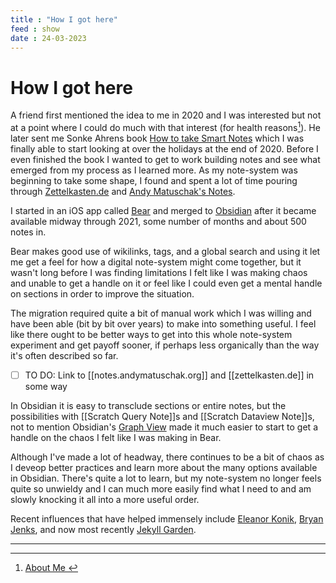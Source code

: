 ```yaml
---
title : "How I got here"
feed : show
date : 24-03-2023
---
```

# How I got here

A friend first mentioned the idea to me in 2020 and I was interested but not at a point where I could do much with that interest (for health reasons[^1]). He later sent me Sonke Ahrens book [How to take Smart Notes](https://takesmartnotes.com/)  which I was finally able to start looking at over the holidays at the end of 2020. Before I even finished the book I wanted to get to work building notes and see what emerged from my process as I learned more. As my note-system was beginning to take some shape, I found and spent a lot of time pouring through [Zettelkasten.de](https://zettelkasten.de/posts/overview/) and [Andy Matuschak's Notes](https://notes.andymatuschak.org/About_these_notes).

I started in an iOS app called [Bear](https://bear.app/) and merged to [Obsidian](https://obsidian.md/) after it became available midway through 2021, some number of months and about 500 notes in.

Bear makes good use of wikilinks, tags, and a global search and using it let me get a feel for how a digital note-system might come together, but it wasn't long before I was finding limitations  I felt like I was making chaos and unable to get a handle on it or feel like I could even get a mental handle on sections in order to improve the situation. 

The migration required quite a bit of manual work which I was willing and have been able (bit by bit over years) to make into something useful. I feel like there ought to be better ways to get into this whole note-system experiment and get payoff sooner, if perhaps less organically than the way it's often described so far.
- [ ] TO DO: Link to [[notes.andymatuschak.org]] and [[zettelkasten.de]] in some way

In Obsidian it is easy to transclude sections or entire notes, but the possibilities with [[Scratch Query Note]]s and [[Scratch Dataview Note]]s, not to mention Obsidian's [Graph View](https://help.obsidian.md/Plugins/Graph+view) made it much easier to start to get a handle on the chaos I felt like I was making in Bear.

Although I've made a lot of headway, there continues to be a bit of chaos as I deveop better practices and learn more about the many options available in Obsidian. There's quite a lot to learn, but my note-system no longer feels quite so unwieldy and I can much more easily find what I need to and am slowly knocking it all into a more useful order.

Recent influences that have helped immensely include [Eleanor Konik](https://www.eleanorkonik.com), [Bryan Jenks](https://www.bryanjenks.dev), and now most recently [Jekyll Garden](https://jekyll-garden.github.io).

---
[^1]: <a href="../post/about-me"> About Me </a>